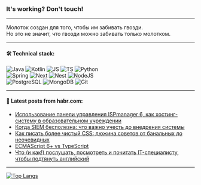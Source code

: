 ### It's working? Don't touch!

---
Молоток создан для того, чтобы им забивать гвозди. <br>
Но это не значит, что гвозди можно забивать только молотком.

---

#### 🛠️ Technical stack:

![Java](https://img.shields.io/badge/Java-informational?logo=Oracle&style=flat&logoColor=white&color=FF4500)
![Kotlin](https://img.shields.io/badge/Kotlin-informational?logo=Kotlin&style=flat&logoColor=white&color=774D97)
![JS](https://img.shields.io/badge/JS-informational?logo=javaScript&style=flat&logoColor=black&color=F7Df1E)
![TS](https://img.shields.io/badge/TypeScript-informational?logo=typeScript&style=flat&logoColor=black&color=017acc)
![Python](https://img.shields.io/badge/Python-informational?logo=Python&style=flat&logoColor=black&color=ffdd54) <br>
![Spring](https://img.shields.io/badge/SpringBoot-informational?logo=SpringBoot&style=flat&logoColor=white&color=6DB33F) 
![Next](https://img.shields.io/badge/Next.js-informational?logo=Next.js&style=flat&logoColor=white&color=3671a1)
![Nest](https://img.shields.io/badge/NestJS-informational?logo=NestJS&style=flat&logoColor=white&color=E0234E)
![NodeJS](https://img.shields.io/badge/NodeJS-informational?logo=node.js&style=flat&logoColor=white&color=70A760) <br>
![PostgreSQL](https://img.shields.io/badge/PostgreSQL-informational?logo=PostgreSQL&style=flat&logoColor=white&color=DAA520)
![MongoDB](https://img.shields.io/badge/MongoDB-informational?logo=MongoDB&style=flat&logoColor=white&color=870000)
![Git](https://img.shields.io/badge/Git-informational?logo=git&style=flat&logoColor=white&color=f74e28)

___

#### 💬 Latest posts from habr.com:

<!-- BLOG-POST-LIST:START -->
- [Использование панели управления ISPmanager 6, как хостинг-систему в образовательном учреждении](https://habr.com/ru/articles/788528/?utm_source=habrahabr&utm_medium=rss&utm_campaign=788528)
- [Когда SIEM бесполезна: что важно учесть до внедрения системы](https://habr.com/ru/articles/788512/?utm_source=habrahabr&utm_medium=rss&utm_campaign=788512)
- [Как писать более чистый CSS: дюжина советов от банальных до неочевидных](https://habr.com/ru/companies/maxilect/articles/788508/?utm_source=habrahabr&utm_medium=rss&utm_campaign=788508)
- [ECMAScript 6+ vs TypeScript](https://habr.com/ru/articles/788254/?utm_source=habrahabr&utm_medium=rss&utm_campaign=788254)
- [Что &lpar;и как!&rpar; послушать, посмотреть и почитать IT-специалисту, чтобы подтянуть английский](https://habr.com/ru/companies/yandex_praktikum/articles/787246/?utm_source=habrahabr&utm_medium=rss&utm_campaign=787246)
<!-- BLOG-POST-LIST:END -->

---
[![Top Langs](https://github-readme-stats-git-master-advtsetting-gmailcom.vercel.app/api/top-langs/?username=zloylis&langs_count=10&hide_title=false&title_color=e6edf3&size_weight=0.5&count_weight=0.5&layout=compact&hide_border=true&theme=dracula)](https://github.com/zloylis)

<!-- ![GitHub stats](https://github-readme-stats-git-master-advtsetting-gmailcom.vercel.app/api?username=zloylis&show_icons=true&hide_border=true&theme=dracula&hide_title=true&include_all_commits=true&count_private=true&hide=contribs&hide_rank=true) -->
